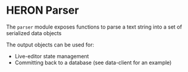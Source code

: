 # HERON Parser

The `parser` module exposes functions to parse a text string into a set of serialized data objects

The output objects can be used for:
 - Live-editor state management
 - Committing back to a database (see data-client for an example)
